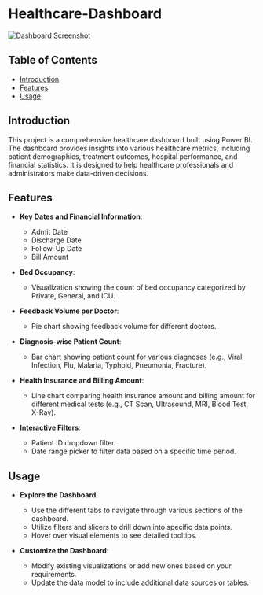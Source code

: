 # Healthcare-Dashboard

![Dashboard Screenshot](https://github.com/shreyaprakashh/Healthcare-Dashboard/assets/101544747/1c7ca9c3-4069-48e3-ba00-bd7b12d3a52e)

## Table of Contents

- [Introduction](#introduction)
- [Features](#features)
- [Usage](#usage)

## Introduction

This project is a comprehensive healthcare dashboard built using Power BI. The dashboard provides insights into various healthcare metrics, including patient demographics, treatment outcomes, hospital performance, and financial statistics. It is designed to help healthcare professionals and administrators make data-driven decisions.

## Features

- **Key Dates and Financial Information**:
    - Admit Date
    - Discharge Date
    - Follow-Up Date
    - Bill Amount

- **Bed Occupancy**:
    - Visualization showing the count of bed occupancy categorized by Private, General, and ICU.

- **Feedback Volume per Doctor**:
    - Pie chart showing feedback volume for different doctors.

- **Diagnosis-wise Patient Count**:
    - Bar chart showing patient count for various diagnoses (e.g., Viral Infection, Flu, Malaria, Typhoid, Pneumonia, Fracture).

- **Health Insurance and Billing Amount**:
    - Line chart comparing health insurance amount and billing amount for different medical tests (e.g., CT Scan, Ultrasound, MRI, Blood Test, X-Ray).

- **Interactive Filters**:
    - Patient ID dropdown filter.
    - Date range picker to filter data based on a specific time period.


## Usage

- **Explore the Dashboard**:
    - Use the different tabs to navigate through various sections of the dashboard.
    - Utilize filters and slicers to drill down into specific data points.
    - Hover over visual elements to see detailed tooltips.

- **Customize the Dashboard**:
    - Modify existing visualizations or add new ones based on your requirements.
    - Update the data model to include additional data sources or tables.
